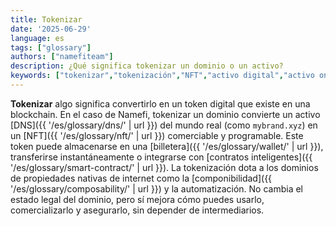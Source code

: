 ```yaml
---
title: Tokenizar
date: '2025-06-29'
language: es
tags: ["glossary"]
authors: ["namefiteam"]
description: ¿Qué significa tokenizar un dominio o un activo?
keywords: ["tokenizar","tokenización","NFT","activo digital","activo on-chain"]
---
```


**Tokenizar** algo significa convertirlo en un token digital que existe en una blockchain. En el caso de Namefi, tokenizar un dominio convierte un activo [DNS]({{ '/es/glossary/dns/' | url }}) del mundo real (como `mybrand.xyz`) en un [NFT]({{ '/es/glossary/nft/' | url }}) comerciable y programable. Este token puede almacenarse en una [billetera]({{ '/es/glossary/wallet/' | url }}), transferirse instantáneamente o integrarse con [contratos inteligentes]({{ '/es/glossary/smart-contract/' | url }}). La tokenización dota a los dominios de propiedades nativas de internet como la [componibilidad]({{ '/es/glossary/composability/' | url }}) y la automatización. No cambia el estado legal del dominio, pero sí mejora cómo puedes usarlo, comercializarlo y asegurarlo, sin depender de intermediarios.